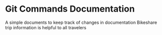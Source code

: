 # Git Commands Documentation

A simple documents to keep track of changes in documentation
Bikeshare trip information is helpful to all travelers
